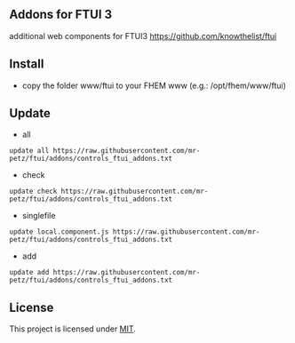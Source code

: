 Addons for FTUI 3
------
additional web components for FTUI3
https://github.com/knowthelist/ftui

Install
------
 * copy the folder www/ftui to your FHEM www (e.g.: /opt/fhem/www/ftui)

Update
------
 * all 
 ````
update all https://raw.githubusercontent.com/mr-petz/ftui/addons/controls_ftui_addons.txt
````

 * check
 ````
update check https://raw.githubusercontent.com/mr-petz/ftui/addons/controls_ftui_addons.txt
````

 * singlefile
 ````
update local.component.js https://raw.githubusercontent.com/mr-petz/ftui/addons/controls_ftui_addons.txt
````

 * add
 ````
update add https://raw.githubusercontent.com/mr-petz/ftui/addons/controls_ftui_addons.txt
````

License
-------
This project is licensed under [MIT](http://www.opensource.org/licenses/mit-license.php).
